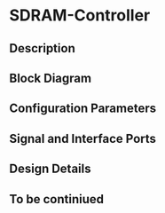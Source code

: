 # SDRAM-Controller
## Description



## Block Diagram
## Configuration Parameters
## Signal and Interface Ports
## Design Details
## To be continiued
